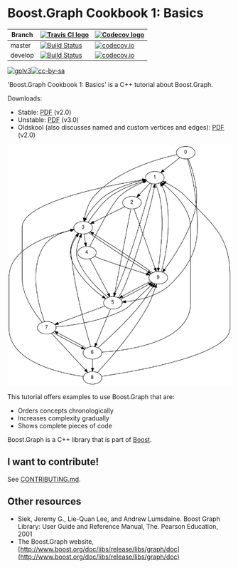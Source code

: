 # Boost.Graph Cookbook 1: Basics

Branch|[![Travis CI logo](TravisCI.png)](https://travis-ci.org)|[![Codecov logo](Codecov.png)](https://www.codecov.io)
---|---|---
master|[![Build Status](https://travis-ci.org/richelbilderbeek/BoostGraphTutorial.svg?branch=master)](https://travis-ci.org/richelbilderbeek/BoostGraphTutorial)|[![codecov.io](https://codecov.io/github/richelbilderbeek/BoostGraphTutorial/coverage.svg?branch=master)](https://codecov.io/github/richelbilderbeek/BoostGraphTutorial/branch/master)
develop|[![Build Status](https://travis-ci.org/richelbilderbeek/BoostGraphTutorial.svg?branch=develop)](https://travis-ci.org/richelbilderbeek/BoostGraphTutorial)|[![codecov.io](https://codecov.io/github/richelbilderbeek/BoostGraphTutorial/coverage.svg?branch=develop)](https://codecov.io/github/richelbilderbeek/BoostGraphTutorial/branch/develop)

[![gplv3](http://www.gnu.org/graphics/gplv3-88x31.png)](http://www.gnu.org/licenses/gpl.html)[![cc-by-sa](http://i.creativecommons.org/l/by-sa/4.0/88x31.png)](http://creativecommons.org/licenses/by-sa/4.0/)

'Boost.Graph Cookbook 1: Basics' is a C++ tutorial about Boost.Graph.

Downloads:

 * Stable: [PDF](boost_graph_tutorial.pdf) (v2.0)
 * Unstable: [PDF](BoostGraphTutorial/boost_graph_tutorial.pdf) (v3.0)
 * Oldskool (also discusses named and custom vertices and edges): [PDF](boost_graph_tutorial_oldskool.pdf) (v2.0)

![Title graph](BoostGraphTutorial/title_graph.png)

This tutorial offers examples to use Boost.Graph that are:

 * Orders concepts chronologically
 * Increases complexity gradually
 * Shows complete pieces of code

Boost.Graph is a C++ library that is part of [Boost](http://www.boost.org).

## I want to contribute!

See [CONTRIBUTING.md](CONTRIBUTING.md).

## Other resources

  * Siek, Jeremy G., Lie-Quan Lee, and Andrew Lumsdaine. Boost Graph Library: User Guide and Reference Manual, The. Pearson Education, 2001
  * The Boost.Graph website, [http://www.boost.org/doc/libs/release/libs/graph/doc](http://www.boost.org/doc/libs/release/libs/graph/doc)

